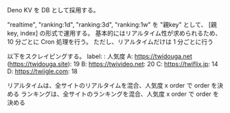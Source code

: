 Deno KV を DB として採用する。

"realtime", "ranking:1d", "ranking:3d", "ranking:1w" を "親key" として、 [親key,
index] の形式で運用する。 基本的にはリアルタイム性が求められるため、10 分ごとに
Cron 処理を行う。 ただし、リアルタイムだけは 1 分ごとに行う

以下をスクレイピングする。 label: <url>: 人気度 
A: https://twidouga.net
(https://twidouga.site): 19 
B: https://twivideo.net: 20 
C: https://twiflix.jp: 14
D: https://twiigle.com: 18

リアルタイムは、全サイトのリアルタイムを混合、人気度 x order で order を決める
ランキングは、全サイトのランキングを混合、人気度 x order で order を決める
